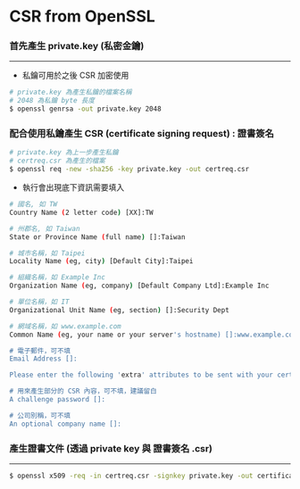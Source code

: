 # CSR from OpenSSL



### 首先產生 private.key (私密金鑰)
---

* 私鑰可用於之後 CSR 加密使用

```bash
# private.key 為產生私鑰的檔案名稱
# 2048 為私鑰 byte 長度
$ openssl genrsa -out private.key 2048
```

### 配合使用私鑰產生 CSR (certificate signing request) : 證書簽名

```bash
# private.key 為上一步產生私鑰
# certreq.csr 為產生的檔案
$ openssl req -new -sha256 -key private.key -out certreq.csr
```

* 執行會出現底下資訊需要填入

```bash
# 國名, 如 TW
Country Name (2 letter code) [XX]:TW

# 州郡名, 如 Taiwan
State or Province Name (full name) []:Taiwan 

# 城市名稱，如 Taipei
Locality Name (eg, city) [Default City]:Taipei

# 組織名稱，如 Example Inc
Organization Name (eg, company) [Default Company Ltd]:Example Inc

# 單位名稱，如 IT
Organizational Unit Name (eg, section) []:Security Dept

# 網域名稱，如 www.example.com
Common Name (eg, your name or your server's hostname) []:www.example.com

# 電子郵件，可不填
Email Address []:

Please enter the following 'extra' attributes to be sent with your certificate request

# 用來產生部分的 CSR 內容，可不填，建議留白
A challenge password []:

# 公司別稱，可不填
An optional company name []:
```

### 產生證書文件 (透過 private key 與 證書簽名 .csr)
---

```bash
$ openssl x509 -req -in certreq.csr -signkey private.key -out certificate.pem
```










